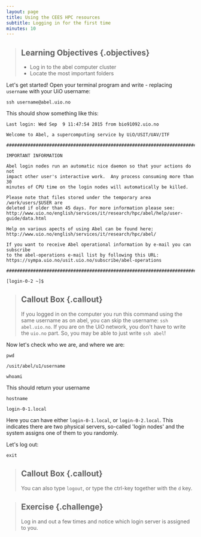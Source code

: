 ```yaml
---
layout: page
title: Using the CEES HPC resources  
subtitle: Logging in for the first time  
minutes: 10
---
```

> ## Learning Objectives {.objectives}
>
> * Log in to the abel computer cluster
> * Locate the most important folders

<!--- referencing other files: [key word 1](reference.html#key-word-1) --->

Let's get started! Open your terminal program and write - replacing `username` with your UiO username:

~~~ {.bash}
ssh username@abel.uio.no
~~~

This should show something like this:

~~~ {.output}
Last login: Wed Sep  9 11:47:54 2015 from bio91092.uio.no

Welcome to Abel, a supercomputing service by UiO/USIT/UAV/ITF

################################################################################

IMPORTANT INFORMATION

Abel login nodes run an automatic nice daemon so that your actions do not
impact other user's interactive work.  Any process consuming more than 30
minutes of CPU time on the login nodes will automatically be killed.

Please note that files stored under the temporary area /work/users/$USER are
deleted if older than 45 days. For more information please see:
http://www.uio.no/english/services/it/research/hpc/abel/help/user-guide/data.html

Help on various apects of using Abel can be found here:
http://www.uio.no/english/services/it/research/hpc/abel/

If you want to receive Abel operational information by e-mail you can subscribe
to the abel-operations e-mail list by following this URL:
https://sympa.uio.no/usit.uio.no/subscribe/abel-operations

################################################################################

[login-0-2 ~]$
~~~

> ## Callout Box {.callout}
>
> If you logged in on the computer you run this command using the same username as on abel, you can skip the username: `ssh abel.uio.no`. If you are on the UiO network, you don't have to write the `uio.no` part. So, you may be able to just write `ssh abel`!

Now let's check who we are, and where we are:

~~~ {.bash}
pwd
~~~
~~~ {.output}
/usit/abel/u1/username
~~~
~~~ {.bash}
whoami
~~~

This should return your username

~~~ {.bash}
hostname
~~~
~~~ {.output}
login-0-1.local
~~~
Here you can have either `login-0-1.local`, or `login-0-2.local`. This indicates there are two physical servers, so-called 'login nodes' and the system assigns one of them to you randomly.

Let's log out:

~~~ {.bash}
exit
~~~

> ## Callout Box {.callout}
>
> You can also type `logout`, or type the ctrl-key together with the `d` key.


> ## Exercise {.challenge}
>
> Log in and out a few times and notice which login server is assigned to you.
